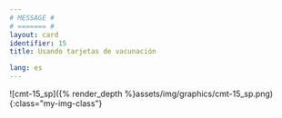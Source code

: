 ```yaml
---
# MESSAGE #
# ======= #
layout: card
identifier: 15
title: Usando tarjetas de vacunación

lang: es
---
```


![cmt-15_sp]({% render_depth %}assets/img/graphics/cmt-15_sp.png){:class="my-img-class"}
